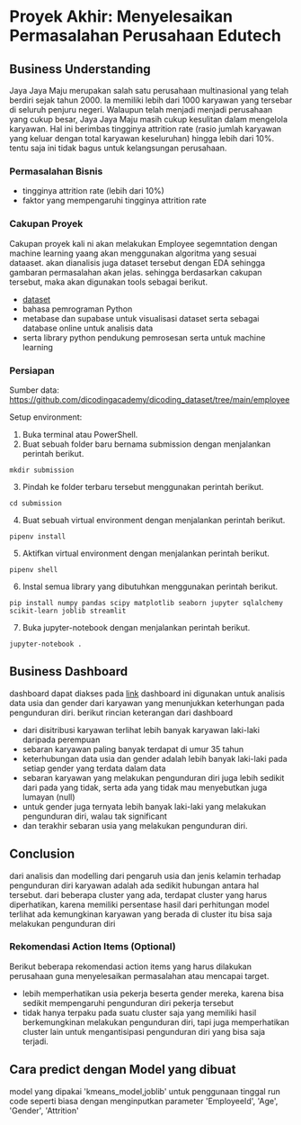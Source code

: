# Proyek Akhir: Menyelesaikan Permasalahan Perusahaan Edutech

## Business Understanding

Jaya Jaya Maju merupakan salah satu perusahaan multinasional yang telah berdiri sejak tahun 2000. Ia memiliki lebih dari 1000 karyawan yang tersebar di seluruh penjuru negeri.
Walaupun telah menjadi menjadi perusahaan yang cukup besar, Jaya Jaya Maju masih cukup kesulitan dalam mengelola karyawan. Hal ini berimbas tingginya attrition rate (rasio jumlah karyawan yang keluar dengan total karyawan keseluruhan) hingga lebih dari 10%. tentu saja ini tidak bagus untuk kelangsungan perusahaan.

### Permasalahan Bisnis

* tingginya attrition rate (lebih dari 10%)
* faktor yang mempengaruhi tingginya attrition rate

### Cakupan Proyek

Cakupan proyek kali ni akan melakukan Employee segemntation dengan machine learning yaang akan menggunakan algoritma yang sesuai dataaset. akan dianalisis juga dataset tersebut dengan EDA sehingga gambaran permasalahan akan jelas. sehingga berdasarkan cakupan tersebut, maka akan digunakan tools sebagai berikut.
* [dataset](https://github.com/dicodingacademy/dicoding_dataset/tree/main/employee)
* bahasa pemrograman Python
* metabase dan supabase untuk visualisasi dataset serta sebagai database online untuk analisis data
* serta library python pendukung pemrosesan serta untuk machine learning

### Persiapan

Sumber data: https://github.com/dicodingacademy/dicoding_dataset/tree/main/employee

Setup environment:

1. Buka terminal atau PowerShell.
2. Buat sebuah folder baru bernama submission dengan menjalankan perintah berikut.
```
mkdir submission
```

3. Pindah ke folder terbaru tersebut menggunakan perintah berikut.
```
cd submission
```

4. Buat sebuah virtual environment dengan menjalankan perintah berikut.
```
pipenv install
```

5. Aktifkan virtual environment dengan menjalankan perintah berikut.
```
pipenv shell
```

6. Instal semua library yang dibutuhkan menggunakan perintah berikut.
```
pip install numpy pandas scipy matplotlib seaborn jupyter sqlalchemy scikit-learn joblib streamlit
```

7. Buka jupyter-notebook dengan menjalankan perintah berikut.
```
jupyter-notebook .
```

## Business Dashboard

dashboard dapat diakses pada [link](http://localhost:3000/public/dashboard/a3525560-f079-44d1-be85-49c40e8c95e0)
dashboard ini digunakan untuk analisis data usia dan gender dari karyawan yang menunjukkan keterhungan pada pengunduran diri. berikut rincian keterangan dari dashboard
* dari disitribusi karyawan terlihat lebih banyak karyawan laki-laki daripada perempuan
* sebaran karyawan paling banyak terdapat di umur 35 tahun
* keterhubungan data usia dan gender adalah lebih banyak laki-laki pada setiap gender yang terdata dalam data
* sebaran karyawan yang melakukan pengunduran diri juga lebih sedikit dari pada yang tidak, serta ada yang tidak mau menyebutkan juga lumayan (null)
* untuk gender juga ternyata lebih banyak laki-laki yang melakukan pengunduran diri, walau tak significant
* dan terakhir sebaran usia yang melakukan pengunduran diri.

## Conclusion

dari analisis dan modelling dari pengaruh usia dan jenis kelamin terhadap pengunduran diri karyawan adalah ada sedikit hubungan antara hal tersebut. dari beberapa cluster yang ada, terdapat cluster yang harus diperhatikan, karena memiliki persentase hasil dari perhitungan model terlihat ada kemungkinan karyawan yang berada di cluster itu bisa saja melakukan pengunduran diri

### Rekomendasi Action Items (Optional)

Berikut beberapa rekomendasi action items yang harus dilakukan perusahaan guna menyelesaikan permasalahan atau mencapai target.

- lebih memperhatikan usia pekerja beserta gender mereka, karena bisa sedikit mempengaruhi pengunduran diri pekerja tersebut
- tidak hanya terpaku pada suatu cluster saja yang memiliki hasil berkemungkinan melakukan pengunduran diri, tapi juga memperhatikan cluster lain untuk mengantisipasi pengunduran diri yang bisa saja terjadi.

## Cara predict dengan Model yang dibuat
model yang dipakai 'kmeans_model,joblib'
untuk penggunaan tinggal run code seperti biasa dengan menginputkan parameter
    'EmployeeId',
    'Age',
    'Gender',
    'Attrition'

